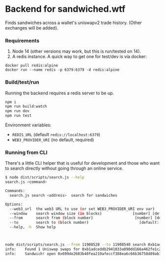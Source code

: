 # Backend for sandwiched.wtf 

Finds sandwiches across a wallet's uniswapv2 trade history. (Other exchanges will be added).

### Requirements

1. Node 14 (other versions may work, but this is run/tested on 14).
1. A redis instance. A quick way to get one for test/dev is via docker:

```
docker pull redis:alpine
docker run --name redis -p 6379:6379 -d redis:alpine
```


### Build/test/run

Running the backend requires a redis server to be up.

```sh
npm i
npm run build:watch
npm run dev
npm run test
```


Environment variables: 
- `REDIS_URL` (default `redis://localhost:6379`)
- `WEB3_PROVIDER_URI` (no default, required)


### Running from CLI

There's a little CLI helper that is useful for development and those
who want to search directly without going through an online service.


```sh
$ node dist/scripts/search.js --help
search.js <command>

Commands:
  search.js search <address>  search for sandwiches

Options:
  --web3_url  the web3 URL to use (or set WEB3_PROVIDER_URI env var)    [string]
  --window    search window size (in blocks)              [number] [default: 10]
  --from      search from (block number)                   [number] [default: 0]
  --to        search to (block number)                       [default: "latest"]
  --help, -h  Show help                                                [boolean]



node dist/scripts/search.js --from 11908528 --to 11908540 search 0xb1adceddb2941033a090dd166a462fe1c2029484
info:    Found 1 Uniswap swaps for 0xb1adceddb2941033a090dd166a462fe1c2029484... now searching for sandwiches on these swaps.
info:    Sandwich! open 0x699de2603b40fea219afeccf388ea6c66b36758d89ab1eebb3324239ee442378, target 0xd82a86f8324fba7e0d374b461d6faf0c39a0d53fde06505d6c2cb8447609c617, close 0x62fedc4df9aebe7cdf7965fe1e35de7d657c94db2c55551c1954eb823a0351b6
```

